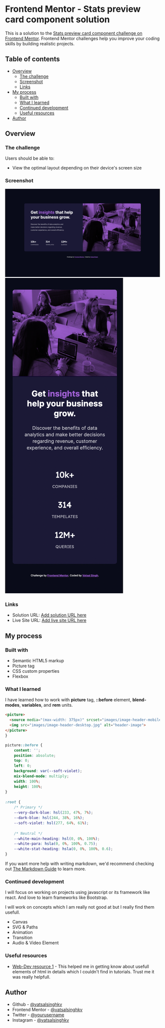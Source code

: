 # Frontend Mentor - Stats preview card component solution

This is a solution to the [Stats preview card component challenge on Frontend Mentor](https://www.frontendmentor.io/challenges/stats-preview-card-component-8JqbgoU62). Frontend Mentor challenges help you improve your coding skills by building realistic projects. 

## Table of contents

- [Overview](#overview)
  - [The challenge](#the-challenge)
  - [Screenshot](#screenshot)
  - [Links](#links)
- [My process](#my-process)
  - [Built with](#built-with)
  - [What I learned](#what-i-learned)
  - [Continued development](#continued-development)
  - [Useful resources](#useful-resources)
- [Author](#author)

## Overview

### The challenge

Users should be able to:

- View the optimal layout depending on their device's screen size

### Screenshot

![](/screenshots/Screenshot.png)
![](/screenshots/Screenshot2.png)

### Links

- Solution URL: [Add solution URL here](https://www.frontendmentor.io/solutions/html-and-css-using-flexbox-and-picture-tag-kr7nBaFLQ)
- Live Site URL: [Add live site URL here](https://vatsalsinghkv.github.io/stats-preview-card-component-main)

## My process

### Built with

- Semantic HTML5 markup
- Picture tag
- CSS custom properties
- Flexbox

### What I learned

I have learned how to work with **picture** tag, **::before** element, **blend-modes**, **variables**, and **rem** units.

```html
<picture>
  <source media="(max-width: 375px)" srcset="images/image-header-mobile.jpg">
  <img src="images/image-header-desktop.jpg" alt="header-image">
</picture>
}
```
```css
picture::before {
    content: '';
    position: absolute;
    top: 0;
    left: 0;
    background: var(--soft-violet);
    mix-blend-mode: multiply;
    width: 100%;
    height: 100%;
}

:root {
    /* Primary */
    --very-dark-blue: hsl(233, 47%, 7%);
    --dark-blue: hsl(244, 38%, 16%);
    --soft-violet: hsl(277, 64%, 61%);

    /* Neutral */
    --white-main-heading: hsl(0, 0%, 100%);
    --white-para: hsla(0, 0%, 100%, 0.75);
    --white-stat-heading: hsla(0, 0%, 100%, 0.6);
}
```

If you want more help with writing markdown, we'd recommend checking out [The Markdown Guide](https://www.markdownguide.org/) to learn more.

### Continued development

I will focus on working on projects using javascript or its framework like react. And love to learn frameworks like Bootstrap.

I will work on concepts which I am really not good at but I really find them usefull.
- Canvas
- SVG & Paths
- Animation
- Transition
- Audio & Video Element

### Useful resources

- [Web-Dev resource 1](https://www.w3schools.com) - This helped me in getting know about usefull elements of html in details which I couldn't find in tutorials. Trust me it was really helpfull.

## Author

- Github - [@vatsalsinghkv](https://www.github.com/vatsalsinghkv)
- Frontend Mentor - [@vatsalsinghkv](https://www.frontendmentor.io/profile/vatsalsinghkv)
- Twitter - [@yourusername](https://www.twitter.com/vatsalsinghlv)
- Instagram - [@vatsalsinghkv](https://www.instagram.com/vatsalsinghkv)
